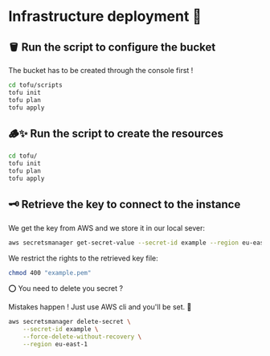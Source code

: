 # Infrastructure deployment 🌸

## 🪣 Run the script to configure the bucket

The bucket has to be created through the console first !

```bash
cd tofu/scripts
tofu init
tofu plan
tofu apply
```

## 🪵✨ Run the script to create the resources

```bash
cd tofu/
tofu init
tofu plan
tofu apply
```

## 🗝️ Retrieve the key to connect to the instance

We get the key from AWS and we store it in our local sever:

```bash
aws secretsmanager get-secret-value --secret-id example --region eu-east-1 --query SecretString --output text > example.pem
```

We restrict the rights to the retrieved key file:

```bash
chmod 400 "example.pem"
```

⭕ You need to delete you secret ?

Mistakes happen ! Just use AWS cli and you'll be set. 💅

```bash
aws secretsmanager delete-secret \
    --secret-id example \
    --force-delete-without-recovery \
    --region eu-east-1
```